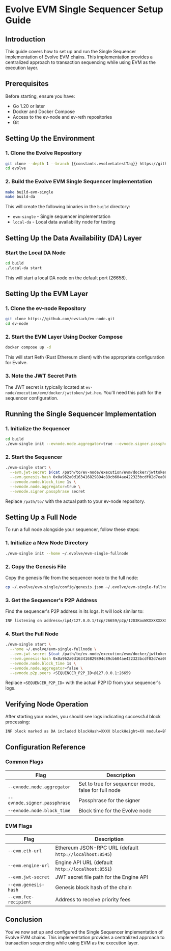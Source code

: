 # Evolve EVM Single Sequencer Setup Guide

## Introduction

This guide covers how to set up and run the Single Sequencer implementation of Evolve EVM chains. This implementation provides a centralized approach to transaction sequencing while using EVM as the execution layer.

## Prerequisites

Before starting, ensure you have:

- Go 1.20 or later
- Docker and Docker Compose
- Access to the ev-node and ev-reth repositories
- Git

## Setting Up the Environment

### 1. Clone the Evolve Repository

```bash
git clone --depth 1 --branch {{constants.evolveLatestTag}} https://github.com/evstack/ev-node.git
cd evolve
```

### 2. Build the Evolve EVM Single Sequencer Implementation

```bash
make build-evm-single
make build-da
```

This will create the following binaries in the `build` directory:

- `evm-single` - Single sequencer implementation
- `local-da` - Local data availability node for testing

## Setting Up the Data Availability (DA) Layer

### Start the Local DA Node

```bash
cd build
./local-da start
```

This will start a local DA node on the default port (26658).

## Setting Up the EVM Layer

### 1. Clone the ev-node Repository

```bash
git clone https://github.com/evstack/ev-node.git
cd ev-node
```

### 2. Start the EVM Layer Using Docker Compose

```bash
docker compose up -d
```

This will start Reth (Rust Ethereum client) with the appropriate configuration for Evolve.

### 3. Note the JWT Secret Path

The JWT secret is typically located at `ev-node/execution/evm/docker/jwttoken/jwt.hex`. You'll need this path for the sequencer configuration.

## Running the Single Sequencer Implementation

### 1. Initialize the Sequencer

```bash
cd build
./evm-single init --evnode.node.aggregator=true --evnode.signer.passphrase secret
```

### 2. Start the Sequencer

```bash
./evm-single start \
  --evm.jwt-secret $(cat /path/to/ev-node/execution/evm/docker/jwttoken/jwt.hex) \
  --evm.genesis-hash 0x0a962a0d163416829894c89cb604ae422323bcdf02d7ea08b94d68d3e026a380 \
  --evnode.node.block_time 1s \
  --evnode.node.aggregator=true \
  --evnode.signer.passphrase secret
```

Replace `/path/to/` with the actual path to your ev-node repository.

## Setting Up a Full Node

To run a full node alongside your sequencer, follow these steps:

### 1. Initialize a New Node Directory

```bash
./evm-single init --home ~/.evolve/evm-single-fullnode
```

### 2. Copy the Genesis File

Copy the genesis file from the sequencer node to the full node:

```bash
cp ~/.evolve/evm-single/config/genesis.json ~/.evolve/evm-single-fullnode/config/
```

### 3. Get the Sequencer's P2P Address

Find the sequencer's P2P address in its logs. It will look similar to:

```bash
INF listening on address=/ip4/127.0.0.1/tcp/26659/p2p/12D3KooWXXXXXXXXXXXXXXXXXXXXXXXXXXXXXXXXXXXXXXXXXXXXXX
```

### 4. Start the Full Node

```bash
./evm-single start \
  --home ~/.evolve/evm-single-fullnode \
  --evm.jwt-secret $(cat /path/to/ev-node/execution/evm/docker/jwttoken/jwt.hex) \
  --evm.genesis-hash 0x0a962a0d163416829894c89cb604ae422323bcdf02d7ea08b94d68d3e026a380 \
  --evnode.node.block_time 1s \
  --evnode.node.aggregator=false \
  --evnode.p2p.peers <SEQUENCER_P2P_ID>@127.0.0.1:26659
```

Replace `<SEQUENCER_P2P_ID>` with the actual P2P ID from your sequencer's logs.

## Verifying Node Operation

After starting your nodes, you should see logs indicating successful block processing:

```bash
INF block marked as DA included blockHash=XXXX blockHeight=XX module=BlockManager
```

## Configuration Reference

### Common Flags

| Flag | Description |
|------|-------------|
| `--evnode.node.aggregator` | Set to true for sequencer mode, false for full node |
| `--evnode.signer.passphrase` | Passphrase for the signer |
| `--evnode.node.block_time` | Block time for the Evolve node |

### EVM Flags

| Flag | Description |
|------|-------------|
| `--evm.eth-url` | Ethereum JSON-RPC URL (default `http://localhost:8545`) |
| `--evm.engine-url` | Engine API URL (default `http://localhost:8551`) |
| `--evm.jwt-secret` | JWT secret file path for the Engine API |
| `--evm.genesis-hash` | Genesis block hash of the chain |
| `--evm.fee-recipient` | Address to receive priority fees |

## Conclusion

You've now set up and configured the Single Sequencer implementation of Evolve EVM chains. This implementation provides a centralized approach to transaction sequencing while using EVM as the execution layer.
